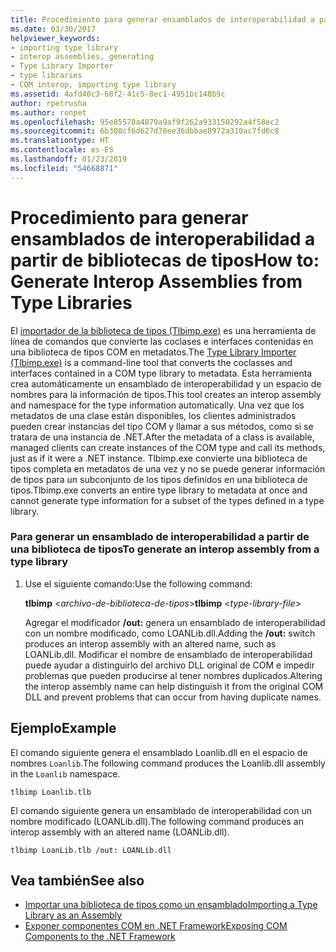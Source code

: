 ```yaml
---
title: Procedimiento para generar ensamblados de interoperabilidad a partir de bibliotecas de tipos
ms.date: 03/30/2017
helpviewer_keywords:
- importing type library
- interop assemblies, generating
- Type Library Importer
- type libraries
- COM interop, importing type library
ms.assetid: 4afd40c3-68f2-41c5-8ec1-4951bc148b9c
author: rpetrusha
ms.author: ronpet
ms.openlocfilehash: 95e85578a4879a9af9f262a933150292a4f58ec2
ms.sourcegitcommit: 6b308cf6d627d78ee36dbbae8972a310ac7fd6c8
ms.translationtype: HT
ms.contentlocale: es-ES
ms.lasthandoff: 01/23/2019
ms.locfileid: "54668871"
---
```

# <a name="how-to-generate-interop-assemblies-from-type-libraries"></a><span data-ttu-id="25bce-102">Procedimiento para generar ensamblados de interoperabilidad a partir de bibliotecas de tipos</span><span class="sxs-lookup"><span data-stu-id="25bce-102">How to: Generate Interop Assemblies from Type Libraries</span></span>
<span data-ttu-id="25bce-103">El [importador de la biblioteca de tipos (Tlbimp.exe)](../../../docs/framework/tools/tlbimp-exe-type-library-importer.md) es una herramienta de línea de comandos que convierte las coclases e interfaces contenidas en una biblioteca de tipos COM en metadatos.</span><span class="sxs-lookup"><span data-stu-id="25bce-103">The [Type Library Importer (Tlbimp.exe)](../../../docs/framework/tools/tlbimp-exe-type-library-importer.md) is a command-line tool that converts the coclasses and interfaces contained in a COM type library to metadata.</span></span> <span data-ttu-id="25bce-104">Esta herramienta crea automáticamente un ensamblado de interoperabilidad y un espacio de nombres para la información de tipos.</span><span class="sxs-lookup"><span data-stu-id="25bce-104">This tool creates an interop assembly and namespace for the type information automatically.</span></span> <span data-ttu-id="25bce-105">Una vez que los metadatos de una clase están disponibles, los clientes administrados pueden crear instancias del tipo COM y llamar a sus métodos, como si se tratara de una instancia de .NET.</span><span class="sxs-lookup"><span data-stu-id="25bce-105">After the metadata of a class is available, managed clients can create instances of the COM type and call its methods, just as if it were a .NET instance.</span></span> <span data-ttu-id="25bce-106">Tlbimp.exe convierte una biblioteca de tipos completa en metadatos de una vez y no se puede generar información de tipos para un subconjunto de los tipos definidos en una biblioteca de tipos.</span><span class="sxs-lookup"><span data-stu-id="25bce-106">Tlbimp.exe converts an entire type library to metadata at once and cannot generate type information for a subset of the types defined in a type library.</span></span>  
  
### <a name="to-generate-an-interop-assembly-from-a-type-library"></a><span data-ttu-id="25bce-107">Para generar un ensamblado de interoperabilidad a partir de una biblioteca de tipos</span><span class="sxs-lookup"><span data-stu-id="25bce-107">To generate an interop assembly from a type library</span></span>  
  
1.  <span data-ttu-id="25bce-108">Use el siguiente comando:</span><span class="sxs-lookup"><span data-stu-id="25bce-108">Use the following command:</span></span>  
  
     <span data-ttu-id="25bce-109">**tlbimp** \<*archivo-de-biblioteca-de-tipos*></span><span class="sxs-lookup"><span data-stu-id="25bce-109">**tlbimp** \<*type-library-file*></span></span>  
  
     <span data-ttu-id="25bce-110">Agregar el modificador **/out:** genera un ensamblado de interoperabilidad con un nombre modificado, como LOANLib.dll.</span><span class="sxs-lookup"><span data-stu-id="25bce-110">Adding the **/out:** switch produces an interop assembly with an altered name, such as LOANLib.dll.</span></span> <span data-ttu-id="25bce-111">Modificar el nombre de ensamblado de interoperabilidad puede ayudar a distinguirlo del archivo DLL original de COM e impedir problemas que pueden producirse al tener nombres duplicados.</span><span class="sxs-lookup"><span data-stu-id="25bce-111">Altering the interop assembly name can help distinguish it from the original COM DLL and prevent problems that can occur from having duplicate names.</span></span>  
  
## <a name="example"></a><span data-ttu-id="25bce-112">Ejemplo</span><span class="sxs-lookup"><span data-stu-id="25bce-112">Example</span></span>  
 <span data-ttu-id="25bce-113">El comando siguiente genera el ensamblado Loanlib.dll en el espacio de nombres `Loanlib`.</span><span class="sxs-lookup"><span data-stu-id="25bce-113">The following command produces the Loanlib.dll assembly in the `Loanlib` namespace.</span></span>  
  
```  
tlbimp Loanlib.tlb  
```  
  
 <span data-ttu-id="25bce-114">El comando siguiente genera un ensamblado de interoperabilidad con un nombre modificado (LOANLib.dll).</span><span class="sxs-lookup"><span data-stu-id="25bce-114">The following command produces an interop assembly with an altered name (LOANLib.dll).</span></span>  
  
```  
tlbimp LoanLib.tlb /out: LOANLib.dll  
```  
  
## <a name="see-also"></a><span data-ttu-id="25bce-115">Vea también</span><span class="sxs-lookup"><span data-stu-id="25bce-115">See also</span></span>
- [<span data-ttu-id="25bce-116">Importar una biblioteca de tipos como un ensamblado</span><span class="sxs-lookup"><span data-stu-id="25bce-116">Importing a Type Library as an Assembly</span></span>](../../../docs/framework/interop/importing-a-type-library-as-an-assembly.md)
- [<span data-ttu-id="25bce-117">Exponer componentes COM en .NET Framework</span><span class="sxs-lookup"><span data-stu-id="25bce-117">Exposing COM Components to the .NET Framework</span></span>](../../../docs/framework/interop/exposing-com-components.md)
